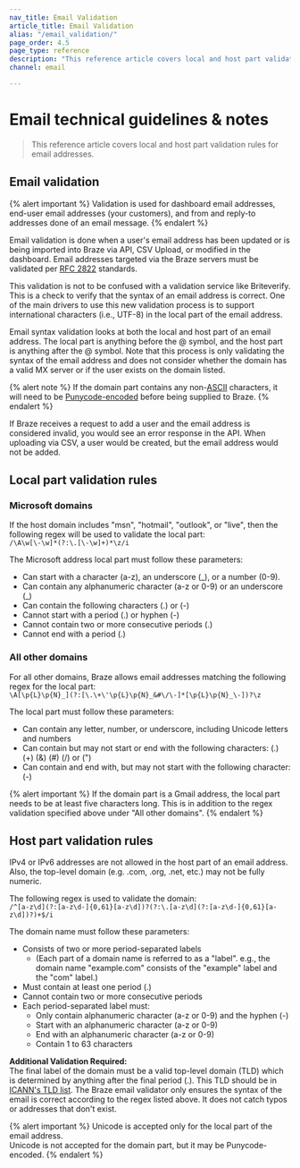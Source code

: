 ```yaml
---
nav_title: Email Validation 
article_title: Email Validation
alias: "/email_validation/"
page_order: 4.5
page_type: reference
description: "This reference article covers local and host part validation rules for email addresses."
channel: email

---
```


# Email technical guidelines & notes

> This reference article covers local and host part validation rules for email addresses.

## Email validation

{% alert important %}
Validation is used for dashboard email addresses, end-user email addresses (your customers), and from and reply-to addresses done of an email message.
{% endalert %}

Email validation is done when a user's email address has been updated or is being imported into Braze via API, CSV Upload, or modified in the dashboard. Email addresses targeted via the Braze servers must be validated per [RFC 2822](http://tools.ietf.org/html/rfc2822) standards.

This validation is not to be confused with a validation service like Briteverify. This is a check to verify that the syntax of an email address is correct. One of the main drivers to use this new validation process is to support international characters (i.e., UTF-8) in the local part of the email address.

Email syntax validation looks at both the local and host part of an email address. The local part is anything before the @ symbol, and the host part is anything after the @ symbol. Note that this process is only validating the syntax of the email address and does not consider whether the domain has a valid MX server or if the user exists on the domain listed.

{% alert note %}
If the domain part contains any non-[ASCII](https://en.wikipedia.org/wiki/ASCII) characters, it will need to be [Punycode-encoded](https://www.punycoder.com/) before being supplied to Braze.
{% endalert %}

If Braze receives a request to add a user and the email address is considered invalid, you would see an error response in the API. When uploading via CSV, a user would be created, but the email address would not be added.

## Local part validation rules

### Microsoft domains
If the host domain includes "msn", "hotmail", "outlook", or "live", then the following regex will be used to validate the local part:<br>
`/\A\w[\-\w]*(?:\.[\-\w]+)*\z/i`

The Microsoft address local part must follow these parameters:

- Can start with a character (a-z), an underscore (_), or a number (0-9).  
- Can contain any alphanumeric character (a-z or 0-9) or an underscore (_)
- Can contain the following characters (.) or (-)
- Cannot start with a period (.) or hyphen (-)
- Cannot contain two or more consecutive periods (.)
- Cannot end with a period (.)

### All other domains
For all other domains, Braze allows email addresses matching the following regex for the local part:<br>
`\A[\p{L}\p{N}_](?:[\.\+\'\p{L}\p{N}_&#\/\-]*[\p{L}\p{N}_\-])?\z`

The local part must follow these parameters:
- Can contain any letter, number, or underscore, including Unicode letters and numbers
- Can contain but may not start or end with the following characters: (.) (+) (&) (#) (/) or (")
- Can contain and end with, but may not start with the following character: (-)

{% alert important %}
If the domain part is a Gmail address, the local part needs to be at least five characters long. This is in addition to the regex validation specified above under "All other domains".
{% endalert %}

## Host part validation rules
IPv4 or IPv6 addresses are not allowed in the host part of an email address. Also, the top-level domain (e.g. .com, .org, .net, etc.) may not be fully numeric.

The following regex is used to validate the domain:<br>
`/^[a-z\d](?:[a-z\d-]{0,61}[a-z\d])?(?:\.[a-z\d](?:[a-z\d-]{0,61}[a-z\d])?)+$/i`

The domain name must follow these parameters:

- Consists of two or more period-separated labels
	- (Each part of a domain name is referred to as a "label". e.g., the domain name "example.com" consists of the "example" label and the "com" label.)
- Must contain at least one period (.)
- Cannot contain two or more consecutive periods
- Each period-separated label must:
	- Only contain alphanumeric character (a-z or 0-9) and the hyphen (-)
	- Start with an alphanumeric character (a-z or 0-9)
	- End with an alphanumeric character (a-z or 0-9)
	- Contain 1 to 63 characters

**Additional Validation Required:**<br>
The final label of the domain must be a valid top-level domain (TLD) which is determined by anything after the final period (.). This TLD should be in [ICANN's TLD list][2]. The Braze email validator only ensures the syntax of the email is correct according to the regex listed above. It does not catch typos or addresses that don't exist.

{% alert important %}
Unicode is accepted only for the local part of the email address.<br>
Unicode is not accepted for the domain part, but it may be Punycode-encoded. 
{% endalert %}

[2]: https://data.iana.org/TLD/tlds-alpha-by-domain.txt
